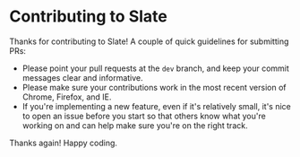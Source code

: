 # Contributing to Slate

Thanks for contributing to Slate! A couple of quick guidelines for submitting PRs:

- Please point your pull requests at the `dev` branch, and keep your commit messages clear and informative.
- Please make sure your contributions work in the most recent version of Chrome, Firefox, and IE.
- If you're implementing a new feature, even if it's relatively small, it's nice to open an issue before you start so that others know what you're working on and can help make sure you're on the right track.

Thanks again! Happy coding.